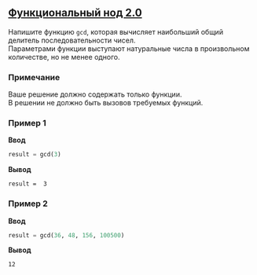 ## [Функциональный нод 2.0](../../../solutions/4.2/42_c.py)

Напишите функцию `gcd`, которая вычисляет наибольший общий делитель последовательности чисел.\
Параметрами функции выступают натуральные числа в произвольном количестве, но не менее одного.

### Примечание

Ваше решение должно содержать только функции.\
В решении не должно быть вызовов требуемых функций.

### Пример 1

__Ввод__
```python
result = gcd(3)
```

__Вывод__
```plaintext
result =  3
```

### Пример 2

__Ввод__
```python
result = gcd(36, 48, 156, 100500)
```

__Вывод__
```plaintext
12
```